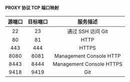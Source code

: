 #### PROXY 协议 TCP 端口映射

| 源端口  | 目标端口 |           服务描述           |
|:----:|:----:|:------------------------:|
|  22  |  23  |      通过 SSH 访问 Git       |
|  80  |  81  |           HTTP           |
| 443  | 444  |          HTTPS           |
| 8080 | 8081 | Management Console HTTP  |
| 8443 | 8444 | Management Console HTTPS |
| 9418 | 9419 |           Git            |
